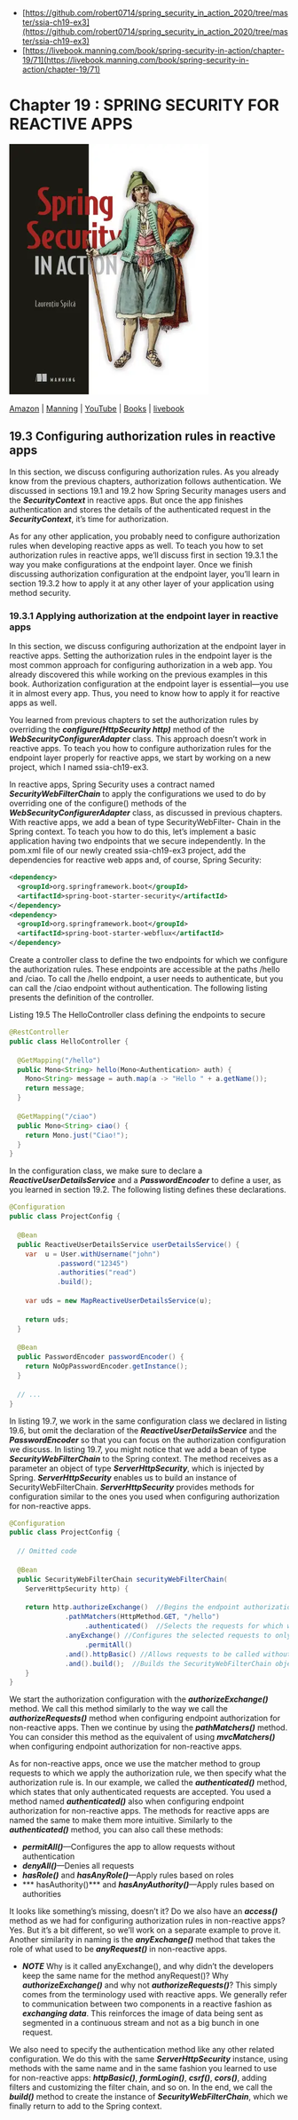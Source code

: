 * [https://github.com/robert0714/spring_security_in_action_2020/tree/master/ssia-ch19-ex3](https://github.com/robert0714/spring_security_in_action_2020/tree/master/ssia-ch19-ex3)
*  [https://livebook.manning.com/book/spring-security-in-action/chapter-19/71](https://livebook.manning.com/book/spring-security-in-action/chapter-19/71) 

# Chapter 19 : SPRING SECURITY FOR REACTIVE APPS
![cover](../../cover.webp) 

[Amazon](https://www.amazon.com/Spring-Security-Action-Laurentiu-Spilca/dp/1617297739) | [Manning](https://www.manning.com/books/spring-security-in-action) | [YouTube](https://t.co/4Or4P12LH2?amp=1) | [Books](https://laurspilca.com/books/) | [livebook](https://livebook.manning.com/book/spring-security-in-action) 

## 19.3 Configuring authorization rules in reactive apps
In this section, we discuss configuring authorization rules. As you already know from
the previous chapters, authorization follows authentication. We discussed in sections
19.1 and 19.2 how Spring Security manages users and the ***SecurityContext*** in reactive
apps. But once the app finishes authentication and stores the details of the
authenticated request in the ***SecurityContext***, it’s time for authorization.

As for any other application, you probably need to configure authorization rules
when developing reactive apps as well. To teach you how to set authorization rules in
reactive apps, we’ll discuss first in section 19.3.1 the way you make configurations at
the endpoint layer. Once we finish discussing authorization configuration at the endpoint
layer, you’ll learn in section 19.3.2 how to apply it at any other layer of your
application using method security.

### 19.3.1 Applying authorization at the endpoint layer in reactive apps
In this section, we discuss configuring authorization at the endpoint layer in reactive
apps. Setting the authorization rules in the endpoint layer is the most common
approach for configuring authorization in a web app. You already discovered this while working on the previous examples in this book. Authorization configuration at
the endpoint layer is essential—you use it in almost every app. Thus, you need to
know how to apply it for reactive apps as well.

You learned from previous chapters to set the authorization rules by overriding the
***configure(HttpSecurity http)*** method of the ***WebSecurityConfigurerAdapter*** class. This approach doesn’t work in reactive apps. To teach you how to configure
authorization rules for the endpoint layer properly for reactive apps, we start by
working on a new project, which I named ssia-ch19-ex3.

In reactive apps, Spring Security uses a contract named ***SecurityWebFilterChain*** to apply the configurations we used to do by overriding one of the configure()
methods of the ***WebSecurityConfigurerAdapter*** class, as discussed in
previous chapters. With reactive apps, we add a bean of type SecurityWebFilter-
Chain in the Spring context. To teach you how to do this, let’s implement a basic
application having two endpoints that we secure independently. In the pom.xml file
of our newly created ssia-ch19-ex3 project, add the dependencies for reactive web
apps and, of course, Spring Security:

```xml
<dependency>
  <groupId>org.springframework.boot</groupId>
  <artifactId>spring-boot-starter-security</artifactId>
</dependency>
<dependency>
  <groupId>org.springframework.boot</groupId>
  <artifactId>spring-boot-starter-webflux</artifactId>
</dependency>
```

Create a controller class to define the two endpoints for which we configure the
authorization rules. These endpoints are accessible at the paths /hello and /ciao.
To call the /hello endpoint, a user needs to authenticate, but you can call the /ciao
endpoint without authentication. The following listing presents the definition of the
controller.

Listing 19.5 The HelloController class defining the endpoints to secure
```java
@RestController
public class HelloController {

  @GetMapping("/hello")
  public Mono<String> hello(Mono<Authentication> auth) {
    Mono<String> message = auth.map(a -> "Hello " + a.getName());
    return message;
  }

  @GetMapping("/ciao")
  public Mono<String> ciao() {
    return Mono.just("Ciao!");
  }
}
```
In the configuration class, we make sure to declare a ***ReactiveUserDetailsService***
and a ***PasswordEncoder*** to define a user, as you learned in section 19.2. The
following listing defines these declarations.

```java
@Configuration
public class ProjectConfig {

  @Bean
  public ReactiveUserDetailsService userDetailsService() {
    var  u = User.withUsername("john")
            .password("12345")
            .authorities("read")
            .build();

    var uds = new MapReactiveUserDetailsService(u);

    return uds;
  }

  @Bean
  public PasswordEncoder passwordEncoder() {
    return NoOpPasswordEncoder.getInstance();
  }

  // ...
}
```
In listing 19.7, we work in the same configuration class we declared in listing 19.6, but omit the declaration of the ***ReactiveUserDetailsService*** and the ***PasswordEncoder*** so that you can focus on the authorization configuration we discuss. In listing 19.7, you might notice that we add a bean of type ***SecurityWebFilterChain*** to the Spring context. The method receives as a parameter an object of type ***ServerHttpSecurity***, which is injected by Spring. ***ServerHttpSecurity*** enables us to build an instance of SecurityWebFilterChain. ***ServerHttpSecurity*** provides methods for configuration similar to the ones you used when configuring authorization for non-reactive apps.
```java
@Configuration
public class ProjectConfig {

  // Omitted code

  @Bean
  public SecurityWebFilterChain securityWebFilterChain(
    ServerHttpSecurity http) {
    
    return http.authorizeExchange()  //Begins the endpoint authorization configuration
              .pathMatchers(HttpMethod.GET, "/hello")
                   .authenticated()  //Selects the requests for which we apply the authorization rules
              .anyExchange() //Configures the selected requests to only be accessible when authenticated
                   .permitAll()
              .and().httpBasic() //Allows requests to be called without needing authentication
              .and().build();  //Builds the SecurityWebFilterChain object to be returned
    }
}
```

We start the authorization configuration with the ***authorizeExchange()*** method.
We call this method similarly to the way we call the ***authorizeRequests()*** method
when configuring endpoint authorization for non-reactive apps. Then we continue by
using the ***pathMatchers()*** method. You can consider this method as the equivalent of
using ***mvcMatchers()*** when configuring endpoint authorization for non-reactive apps.

As for non-reactive apps, once we use the matcher method to group requests to
which we apply the authorization rule, we then specify what the authorization rule is.
In our example, we called the ***authenticated()*** method, which states that only
authenticated requests are accepted. You used a method named ***authenticated()***
also when configuring endpoint authorization for non-reactive apps. The methods for
reactive apps are named the same to make them more intuitive. Similarly to the
***authenticated()*** method, you can also call these methods:

* ***permitAll()***—Configures the app to allow requests without authentication
* ***denyAll()***—Denies all requests
* ***hasRole()*** and ***hasAnyRole()***—Apply rules based on roles
* *** hasAuthority()*** and ***hasAnyAuthority()***—Apply rules based on authorities

It looks like something’s missing, doesn’t it? Do we also have an ***access()*** method as
we had for configuring authorization rules in non-reactive apps? Yes. But it’s a bit different,
so we’ll work on a separate example to prove it. Another similarity in naming is
the ***anyExchange()*** method that takes the role of what used to be ***anyRequest()*** in
non-reactive apps.

* ***NOTE*** Why is it called anyExchange(), and why didn’t the developers keep
the same name for the method anyRequest()? Why ***authorizeExchange()*** and why not ***authorizeRequests()***? This simply comes from the terminology used with reactive apps. We generally refer to communication between two components in a reactive fashion as ***exchanging data***. This
reinforces the image of data being sent as segmented in a continuous stream
and not as a big bunch in one request.

We also need to specify the authentication method like any other related configuration.
We do this with the same ***ServerHttpSecurity*** instance, using methods with the
same name and in the same fashion you learned to use for non-reactive apps: ***httpBasic()***, ***formLogin()***, ***csrf()***, ***cors()***, adding filters and customizing the filter
chain, and so on. In the end, we call the ***build()*** method to create the instance of
***SecurityWebFilterChain***, which we finally return to add to the Spring context.